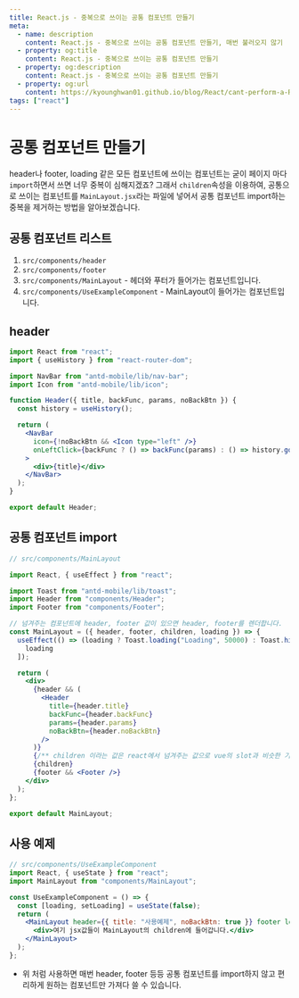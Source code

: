 ```yaml
---
title: React.js - 중복으로 쓰이는 공통 컴포넌트 만들기
meta:
  - name: description
    content: React.js - 중복으로 쓰이는 공통 컴포넌트 만들기, 매번 불러오지 않기
  - property: og:title
    content: React.js - 중복으로 쓰이는 공통 컴포넌트 만들기
  - property: og:description
    content: React.js - 중복으로 쓰이는 공통 컴포넌트 만들기
  - property: og:url
    content: https://kyounghwan01.github.io/blog/React/cant-perform-a-React-state-update-on-an-unmounted-component/
tags: ["react"]
---
```


# 공통 컴포넌트 만들기

header나 footer, loading 같은 모든 컴포넌트에 쓰이는 컴포넌트는 굳이 페이지 마다 `import`하면서 쓰면 너무 중복이 심해지겠죠?
그래서 `children`속성을 이용하여, 공통으로 쓰이는 컴포넌트를 `MainLayout.jsx`라는 파일에 넣어서 공통 컴포넌트 import하는 중복을 제거하는 방법을 알아보겠습니다.

## 공통 컴포넌트 리스트

1. `src/components/header`
2. `src/components/footer`
3. `src/components/MainLayout` - 헤더와 푸터가 들어가는 컴포넌트입니다.
4. `src/components/UseExampleComponent` - MainLayout이 들어가는 컴포넌트입니다.

## header

```jsx
import React from "react";
import { useHistory } from "react-router-dom";

import NavBar from "antd-mobile/lib/nav-bar";
import Icon from "antd-mobile/lib/icon";

function Header({ title, backFunc, params, noBackBtn }) {
  const history = useHistory();

  return (
    <NavBar
      icon={!noBackBtn && <Icon type="left" />}
      onLeftClick={backFunc ? () => backFunc(params) : () => history.goBack(2)}
    >
      <div>{title}</div>
    </NavBar>
  );
}

export default Header;
```

## 공통 컴포넌트 import

```jsx
// src/components/MainLayout

import React, { useEffect } from "react";

import Toast from "antd-mobile/lib/toast";
import Header from "components/Header";
import Footer from "components/Footer";

// 넘겨주는 컴포넌트에 header, footer 값이 있으면 header, footer를 렌더합니다.
const MainLayout = ({ header, footer, children, loading }) => {
  useEffect(() => (loading ? Toast.loading("Loading", 50000) : Toast.hide()), [
    loading
  ]);

  return (
    <div>
      {header && (
        <Header
          title={header.title}
          backFunc={header.backFunc}
          params={header.params}
          noBackBtn={header.noBackBtn}
        />
      )}
      {/** children 이라는 값은 react에서 넘겨주는 값으로 vue의 slot과 비슷한 기능을 합니다. */}
      {children}
      {footer && <Footer />}
    </div>
  );
};

export default MainLayout;
```

## 사용 예제

```jsx
// src/components/UseExampleComponent
import React, { useState } from "react";
import MainLayout from "components/MainLayout";

const UseExampleComponent = () => {
  const [loading, setLoading] = useState(false);
  return (
    <MainLayout header={{ title: "사용예제", noBackBtn: true }} footer loading>
      <div>여기 jsx값들이 MainLayout의 children에 들어갑니다.</div>
    </MainLayout>
  );
};
```

- 위 처럼 사용하면 매번 header, footer 등등 공통 컴포넌트를 import하지 않고 편리하게 원하는 컴포넌트만 가져다 쓸 수 있습니다.

<TagLinks />

<Disqus />
